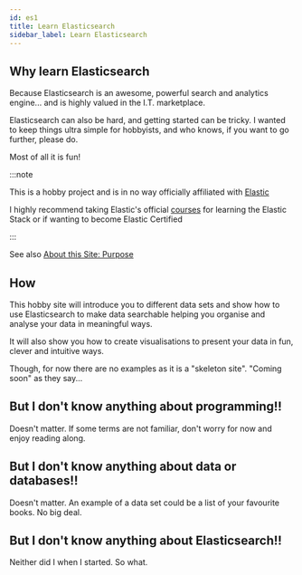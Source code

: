 ```yaml
---
id: es1
title: Learn Elasticsearch
sidebar_label: Learn Elasticsearch
---
```


## Why learn Elasticsearch

Because Elasticsearch is an awesome, powerful search and analytics engine... and is highly valued in the I.T. marketplace.

Elasticsearch can also be hard, and getting started can be tricky. I wanted to keep things ultra simple for hobbyists, and who knows, if you want to go further, please do.

Most of all it is fun!

:::note

This is a hobby project and is in no way officially affiliated with [Elastic](https://elastic.co)

I highly recommend taking Elastic's official [courses](https://www.elastic.co/training/certification) for learning the Elastic Stack or if wanting to become Elastic Certified

:::

See also [About this Site: Purpose](../blog/about#Purpose)

## How

This hobby site will introduce you to different data sets and show how to use Elasticsearch to make data searchable helping you organise and analyse your data in meaningful ways.

It will also show you how to create visualisations to present your data in fun, clever and intuitive ways.

Though, for now there are no examples as it is a "skeleton site". "Coming soon" as they say...

## But I don't know anything about programming!!

Doesn't matter. If some terms are not familiar, don't worry for now and enjoy reading along.

## But I don't know anything about data or databases!!

Doesn't matter. An example of a data set could be a list of your favourite books. No big deal.

## But I don't know anything about Elasticsearch!!

Neither did I when I started. So what.
